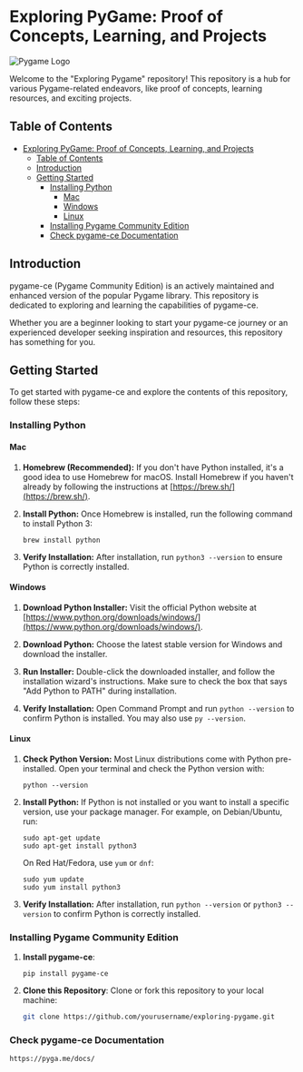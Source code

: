 # Exploring PyGame: Proof of Concepts, Learning, and Projects

![Pygame Logo](https://www.pygame.org/docs/pygame_logo.gif)

Welcome to the "Exploring Pygame" repository! This repository is a hub for various Pygame-related endeavors, like proof of concepts, learning resources, and exciting projects.

## Table of Contents

- [Exploring PyGame: Proof of Concepts, Learning, and Projects](#exploring-pygame-proof-of-concepts-learning-and-projects)
  - [Table of Contents](#table-of-contents)
  - [Introduction](#introduction)
  - [Getting Started](#getting-started)
    - [Installing Python](#installing-python)
      - [Mac](#mac)
      - [Windows](#windows)
      - [Linux](#linux)
    - [Installing Pygame Community Edition](#installing-pygame-community-edition)
    - [Check pygame-ce Documentation](#check-pygame-ce-documentation)

## Introduction

pygame-ce (Pygame Community Edition) is an actively maintained and enhanced version of the popular Pygame library. This repository is dedicated to exploring and learning the capabilities of pygame-ce.

Whether you are a beginner looking to start your pygame-ce journey or an experienced developer seeking inspiration and resources, this repository has something for you.

## Getting Started

To get started with pygame-ce and explore the contents of this repository, follow these steps:

### Installing Python

#### Mac

1. **Homebrew (Recommended):** If you don't have Python installed, it's a good idea to use Homebrew for macOS. Install Homebrew if you haven't already by following the instructions at [https://brew.sh/](https://brew.sh/).

2. **Install Python:** Once Homebrew is installed, run the following command to install Python 3:

   ```shell
   brew install python
   ```

3. **Verify Installation:** After installation, run `python3 --version` to ensure Python is correctly installed.

#### Windows

1. **Download Python Installer:** Visit the official Python website at [https://www.python.org/downloads/windows/](https://www.python.org/downloads/windows/).

2. **Download Python:** Choose the latest stable version for Windows and download the installer.

3. **Run Installer:** Double-click the downloaded installer, and follow the installation wizard's instructions. Make sure to check the box that says "Add Python to PATH" during installation.

4. **Verify Installation:** Open Command Prompt and run `python --version` to confirm Python is installed. You may also use `py --version`.

#### Linux

1. **Check Python Version:** Most Linux distributions come with Python pre-installed. Open your terminal and check the Python version with:

   ```shell
   python --version
   ```

2. **Install Python:** If Python is not installed or you want to install a specific version, use your package manager. For example, on Debian/Ubuntu, run:

   ```shell
   sudo apt-get update
   sudo apt-get install python3
   ```

   On Red Hat/Fedora, use `yum` or `dnf`:

   ```shell
   sudo yum update
   sudo yum install python3
   ```

3. **Verify Installation:** After installation, run `python --version` or `python3 --version` to confirm Python is correctly installed.

### Installing Pygame Community Edition

1. **Install pygame-ce**:

    ```shell
    pip install pygame-ce
    ```

2. **Clone this Repository**: Clone or fork this repository to your local machine:

   ```bash
   git clone https://github.com/yourusername/exploring-pygame.git
   ```
### Check pygame-ce Documentation
    https://pyga.me/docs/
